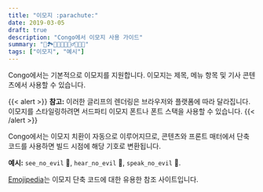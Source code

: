 ```yaml
---
title: "이모지 :parachute:"
date: 2019-03-05
draft: true
description: "Congo에서 이모지 사용 가이드"
summary: "📖🏞️🧗🏽🐉🧙🏽‍♂️🧚🏽👸"
tags: ["이모지", "예시"]
---
```


Congo에서는 기본적으로 이모지를 지원합니다. 이모지는 제목, 메뉴 항목 및 기사 콘텐츠에서 사용할 수 있습니다.

{{< alert >}}
**참고:** 이러한 글리프의 렌더링은 브라우저와 플랫폼에 따라 달라집니다. 이모지를 스타일링하려면 서드파티 이모지 폰트나 폰트 스택을 사용할 수 있습니다.
{{< /alert >}}

Congo에서는 이모지 치환이 자동으로 이루어지므로, 콘텐츠와 프론트 매터에서 단축 코드를 사용하면 빌드 시점에 해당 기호로 변환됩니다.

**예시:** `see_no_evil` :see_no_evil:, `hear_no_evil` :hear_no_evil:, `speak_no_evil` :speak_no_evil:.

[Emojipedia](https://emojipedia.org/)는 이모지 단축 코드에 대한 유용한 참조 사이트입니다.
